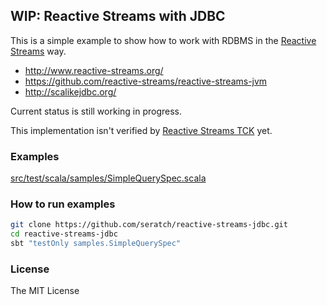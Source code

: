 ## WIP: Reactive Streams with JDBC

This is a simple example to show how to work with RDBMS in the [Reactive Streams](http://www.reactive-streams.org/) way.

- http://www.reactive-streams.org/
- https://github.com/reactive-streams/reactive-streams-jvm
- http://scalikejdbc.org/

Current status is still working in progress.

This implementation isn't verified by [Reactive Streams TCK](https://github.com/reactive-streams/reactive-streams-jvm/tree/v1.0.0.RC3/tck) yet.

### Examples

[src/test/scala/samples/SimpleQuerySpec.scala](https://github.com/seratch/reactive-streams-jdbc/blob/master/src/test/scala/samples/SimpleQuerySpec.scala)

### How to run examples

```bash
git clone https://github.com/seratch/reactive-streams-jdbc.git
cd reactive-streams-jdbc
sbt "testOnly samples.SimpleQuerySpec"
```

### License

The MIT License

